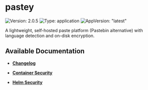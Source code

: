 # pastey

![Version: 2.0.5](https://img.shields.io/badge/Version-2.0.5-informational?style=flat-square) ![Type: application](https://img.shields.io/badge/Type-application-informational?style=flat-square) ![AppVersion: "latest"](https://img.shields.io/badge/AppVersion-"latest"-informational?style=flat-square)

A lightweight, self-hosted paste platform (Pastebin alternative) with language detection and on-disk encryption.

## Available Documentation

- [**Changelog**](CHANGELOG)

- [**Container Security**](container-security)

- [**Helm Security**](helm-security)

